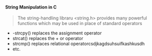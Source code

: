 #### String Manipulation in C
>The string-handling libraru <string.h> provides many powerful functions which may be used in place of standard operators
- -strcpy() replaces the assignment operator
- strcat() replaces the + or operator
- strcmp() replaces relational operatorcsdjkagdsuhsuifkashkusdh
- etc.